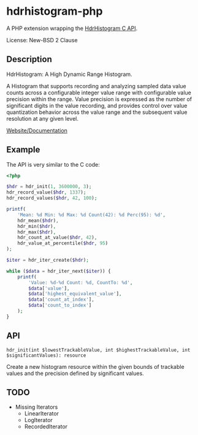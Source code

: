 # hdrhistogram-php

A PHP extension wrapping the [HdrHistogram C API](https://github.com/HdrHistogram/HdrHistogram_c).

License: New-BSD 2 Clause

## Description

HdrHistogram: A High Dynamic Range Histogram.

A Histogram that supports recording and analyzing sampled data value counts across a configurable integer value range with configurable value precision within the range. Value precision is expressed as the number of significant digits in the value recording, and provides control over value quantization behavior across the value range and the subsequent value resolution at any given level.

[Website/Documentation](http://hdrhistogram.org)

## Example

The API is very similar to the C code:

```php
<?php

$hdr = hdr_init(1, 3600000, 3);
hdr_record_value($hdr, 1337);
hdr_record_values($hdr, 42, 100);

printf(
    'Mean: %d Min: %d Max: %d Count(42): %d Perc(95): %d',
    hdr_mean($hdr),
    hdr_min($hdr),
    hdr_max($hdr),
    hdr_count_at_value($hdr, 42),
    hdr_value_at_percentile($hdr, 95)
);

$iter = hdr_iter_create($hdr);

while ($data = hdr_iter_next($iter)) {
    printf(
        'Value: %d-%d Count: %d, CountTo: %d',
        $data['value'],
        $data['highest_equivalent_value'],
        $data['count_at_index'],
        $data['count_to_index']
    );
}

```

## API

``hdr_init(int $lowestTrackableValue, int $highestTrackableValue, int $significantValues): resource``

Create a new histogram resource within the given bounds of trackable values and the precision
defined by significant values.

## TODO

* Missing Iterators
    * LinearIterator
    * LogIterator
    * RecordedIterator

